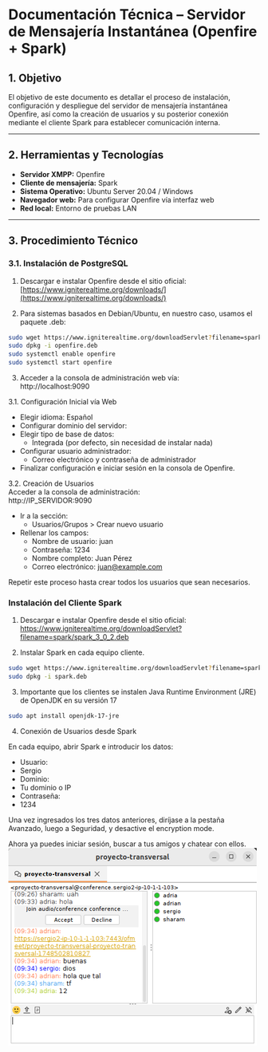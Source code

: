 # Documentación Técnica – Servidor de Mensajería Instantánea (Openfire + Spark)


## 1. Objetivo


El objetivo de este documento es detallar el proceso de instalación, configuración y despliegue del servidor de mensajería instantánea Openfire, así como la creación de usuarios y su posterior conexión mediante el cliente Spark para establecer comunicación interna.


---


## 2. Herramientas y Tecnologías
- **Servidor XMPP:** Openfire
- **Cliente de mensajería:** Spark
- **Sistema Operativo:** Ubuntu Server 20.04 / Windows
- **Navegador web:** Para configurar Openfire vía interfaz web
- **Red local:** Entorno de pruebas LAN


---


## 3. Procedimiento Técnico


### 3.1. Instalación de PostgreSQL


1. Descargar e instalar Openfire desde el sitio oficial: <br>
   [https://www.igniterealtime.org/downloads/](https://www.igniterealtime.org/downloads/)




2. Para sistemas basados en Debian/Ubuntu, en nuestro caso, usamos el paquete .deb:


```bash
sudo wget https://www.igniterealtime.org/downloadServlet?filename=spark/spark_3_0_2.deb -O openfire.deb
sudo dpkg -i openfire.deb
sudo systemctl enable openfire
sudo systemctl start openfire
```


3. Acceder a la consola de administración web vía: <br>
http://localhost:9090


3.1. Configuración Inicial vía Web
  - Elegir idioma: Español
  - Configurar dominio del servidor:
  - Elegir tipo de base de datos:
    - Integrada (por defecto, sin necesidad de instalar nada)
  - Configurar usuario administrador:
    - Correo electrónico y contraseña de administrador
  - Finalizar configuración e iniciar sesión en la consola de Openfire.


3.2. Creación de Usuarios <br>
Acceder a la consola de administración: <br>
http://IP_SERVIDOR:9090
  - Ir a la sección:
    - Usuarios/Grupos > Crear nuevo usuario
  - Rellenar los campos:
    - Nombre de usuario: juan
    - Contraseña: 1234
    - Nombre completo: Juan Pérez
    - Correo electrónico: juan@example.com


Repetir este proceso hasta crear todos los usuarios que sean necesarios.


### Instalación del Cliente Spark
1. Descargar e instalar Openfire desde el sitio oficial: <br>
https://www.igniterealtime.org/downloadServlet?filename=spark/spark_3_0_2.deb




2. Instalar Spark en cada equipo cliente.
```bash
sudo wget https://www.igniterealtime.org/downloadServlet?filename=spark/spark_3_0_2.deb -O spark.deb
sudo dpkg -i spark.deb
```


3. Importante que los clientes se instalen Java Runtime Environment (JRE) de OpenJDK en su versión 17
```bash
sudo apt install openjdk-17-jre
```


4. Conexión de Usuarios desde Spark


En cada equipo, abrir Spark e introducir los datos:
- Usuario:
 - Sergio
- Dominio:
 - Tu dominio o IP
- Contraseña:
 - 1234


Una vez ingresados los tres datos anteriores, diríjase a la pestaña Avanzado, luego a Seguridad, y desactive el encryption mode.


Ahora ya puedes iniciar sesión, buscar a tus amigos y chatear con ellos.
![Texto alternativo](msg.png)





